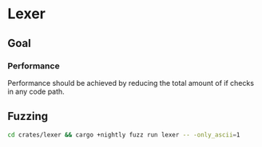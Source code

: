 # Lexer

## Goal

### Performance
Performance should be achieved by reducing the total amount of if checks in any code path.

## Fuzzing

```bash
cd crates/lexer && cargo +nightly fuzz run lexer -- -only_ascii=1
```
